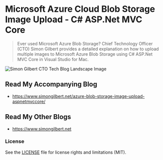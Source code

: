 ﻿# Microsoft Azure Cloud Blob Storage Image Upload - C# ASP.Net MVC Core
> Ever used Microsoft Azure Blob Storage? Chief Technology Officer (CTO) Simon Gilbert provides a detailed explanation on how to upload multiple images to Microsoft Azure Blob Storage using C# ASP.Net MVC Core in Visual Studio for Mac.

![Simon Gilbert CTO Tech Blog Landscape Image](https://www.simongilbert.net/content/images/2019/02/simon-gilbert-cto-tech-blog-post-six.png)

## Read My Accompanying Blog
- https://www.simongilbert.net/azure-blob-storage-image-upload-aspnetmvccore/

## Read My Other Blogs
- https://www.simongilbert.net

### License
See the [LICENSE](LICENSE.md) file for license rights and limitations (MIT).
